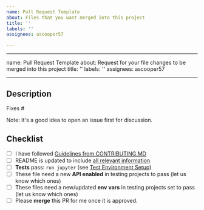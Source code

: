 ```yaml
---
name: Pull Request Template
about: Files that you want merged into this project
title: ''
labels: ''
assignees: ascooper57

---
```


---
name: Pull Request Template
about: Request for your file changes to be merged into this project
title: ''
labels: ''
assignees: ascooper57

---

## Description
  
Fixes #<ISSUE-NUMBER>

Note: It's a good idea to open an issue first for discussion.

## Checklist
- [ ] I have followed [Guidelines from CONTRIBUTING.MD](https://github.com/Stimson-Center/stimson-tutorials/blob/master/CONTRIBUTING.md)
- [ ] README is updated to include [all relevant information](https://github.com/Stimson-Center/stimson-tutorials/blob/master/README.md)
- [ ] **Tests** pass:   `run jupyter` (see [Test Environment Setup](https://github.com/Stimson-Center/stimson-tutorials/blob/master/CONTRIBUTING.md#))
- [ ] These file need a new **API enabled** in testing projects to pass (let us know which ones)
- [ ] These files need a new/updated **env vars** in testing projects set to pass (let us know which ones)
- [ ] Please **merge** this PR for me once it is approved.
